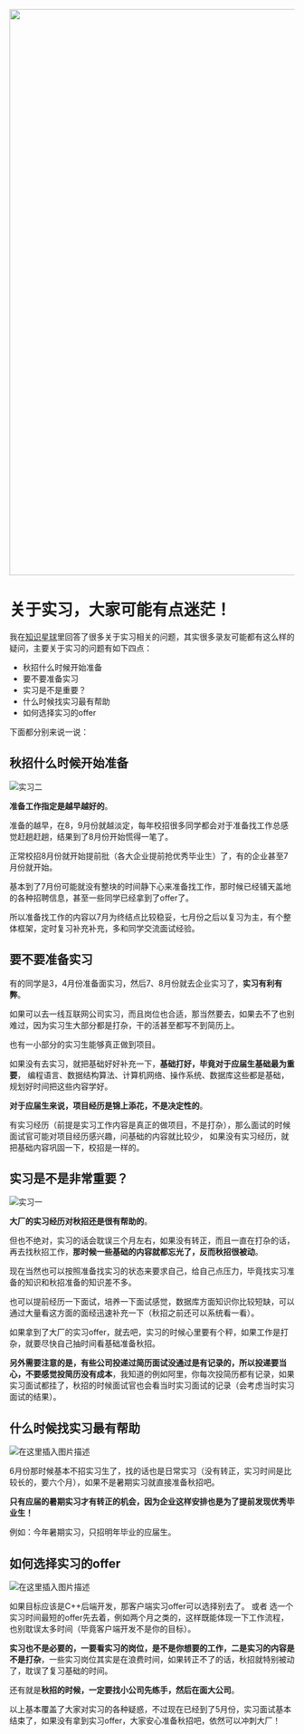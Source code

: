 <p align="center">
<a href="https://programmercarl.com/other/kstar.html" target="_blank">
  <img src="https://code-thinking-1253855093.file.myqcloud.com/pics/20210924105952.png" width="1000"/>
</a>

# 关于实习，大家可能有点迷茫！

我在[知识星球](https://programmercarl.com/other/kstar.html)里回答了很多关于实习相关的问题，其实很多录友可能都有这么样的疑问，主要关于实习的问题有如下四点：

* 秋招什么时候开始准备
* 要不要准备实习 
* 实习是不是重要？ 
* 什么时候找实习最有帮助
* 如何选择实习的offer

下面都分别来说一说：

## 秋招什么时候开始准备

![实习二](https://img-blog.csdnimg.cn/20210502145513517.png) 

**准备工作指定是越早越好的**。 

准备的越早，在8，9月份就越淡定，每年校招很多同学都会对于准备找工作总感觉赶趟赶趟，结果到了8月份开始慌得一笔了。

正常校招8月份就开始提前批（各大企业提前抢优秀毕业生）了，有的企业甚至7月份就开始。

基本到了7月份可能就没有整块的时间静下心来准备找工作，那时候已经铺天盖地的各种招聘信息，甚至一些同学已经拿到了offer了。

所以准备找工作的内容以7月为终结点比较稳妥，七月份之后以复习为主，有个整体框架，定时复习补充补充，多和同学交流面试经验。

## 要不要准备实习

有的同学是3，4月份准备面实习，然后7、8月份就去企业实习了，**实习有利有弊**。

如果可以去一线互联网公司实习，而且岗位也合适，那当然要去，如果去不了也别难过，因为实习生大部分都是打杂，干的活甚至都写不到简历上。

也有一小部分的实习生能够真正做到项目。

如果没有去实习，就把基础好好补充一下，**基础打好，毕竟对于应届生基础最为重要**， 编程语言、数据结构算法、计算机网络、操作系统、数据库这些都是基础，规划好时间把这些内容学好。 

**对于应届生来说，项目经历是锦上添花，不是决定性的**。 

有实习经历（前提是实习工作内容是真正的做项目，不是打杂），那么面试的时候面试官可能对项目经历感兴趣，问基础的内容就比较少， 如果没有实习经历，就把基础内容巩固一下，校招是一样的。 

## 实习是不是非常重要？

![实习一](https://img-blog.csdnimg.cn/20210502114600147.png)

**大厂的实习经历对秋招还是很有帮助的**。


但也不绝对，实习的话会耽误三个月左右，如果没有转正，而且一直在打杂的话，再去找秋招工作，**那时候一些基础的内容就都忘光了，反而秋招很被动**。

现在当然也可以按照准备找实习的状态来要求自己，给自己点压力，毕竟找实习准备的知识和秋招准备的知识差不多。

也可以提前经历一下面试，培养一下面试感觉，数据库方面知识你比较短缺，可以通过大量看这方面的面经迅速补充一下（秋招之前还可以系统看一看）。

如果拿到了大厂的实习offer，就去吧，实习的时候心里要有个秤，如果工作是打杂，就要尽快自己抽时间看基础准备秋招。

**另外需要注意的是，有些公司投递过简历面试没通过是有记录的，所以投递要当心，不要感觉投简历没有成本**，我知道的例如阿里，你每次投简历都有记录，如果实习面试都挂了，秋招的时候面试官也会看当时实习面试的记录（会考虑当时实习面试的结果）。

## 什么时候找实习最有帮助

![在这里插入图片描述](https://img-blog.csdnimg.cn/20210502151249354.png)

6月份那时候基本不招实习生了，找的话也是日常实习（没有转正，实习时间是比较长的，要六个月），如果不是暑期实习就直接准备秋招吧。

**只有应届的暑期实习才有转正的机会，因为企业这样安排也是为了提前发现优秀毕业生！**

例如：今年暑期实习，只招明年毕业的应届生。


## 如何选择实习的offer 

![在这里插入图片描述](https://img-blog.csdnimg.cn/20210502152023574.png)

如果目标应该是C++后端开发，那客户端实习offer可以选择别去了。 或者 选一个实习时间最短的offer先去着，例如两个月之类的，这样既能体现一下工作流程，也别耽误太多时间（毕竟客户端开发不是你的目标）。

**实习也不是必要的，一要看实习的岗位，是不是你想要的工作，二是实习的内容是不是打杂**，一些实习岗位其实是在浪费时间，如果转正不了的话，秋招就特别被动了，耽误了复习基础的时间。

还有就是**秋招的时候，一定要找小公司先练手，然后在面大公司**。


以上基本覆盖了大家对实习的各种疑惑，不过现在已经到了5月份，实习面试基本结束了，如果没有拿到实习offer，大家安心准备秋招吧，依然可以冲刺大厂！


